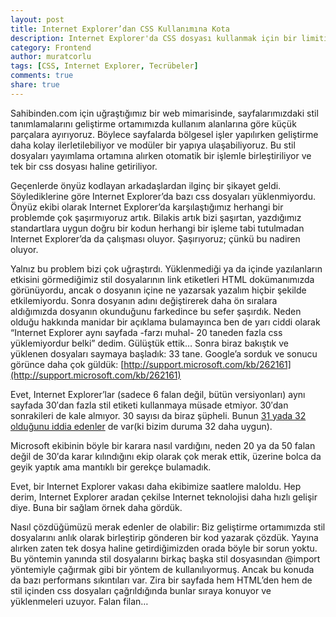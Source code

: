 ```yaml
---
layout: post
title: Internet Explorer’dan CSS Kullanımına Kota
description: Internet Explorer'da CSS dosyası kullanmak için bir limitimiz olduğunu öğrenmenin acı tecrübesi
category: Frontend
author: muratcorlu
tags: [CSS, Internet Explorer, Tecrübeler]
comments: true
share: true
---
```


Sahibinden.com için uğraştığımız bir web mimarisinde, sayfalarımızdaki stil tanımlamalarını geliştirme ortamımızda kullanım alanlarına göre küçük parçalara ayırıyoruz. Böylece sayfalarda bölgesel işler yapılırken geliştirme daha kolay ilerletilebiliyor ve modüler bir yapıya ulaşabiliyoruz. Bu stil dosyaları yayımlama ortamına alırken otomatik bir işlemle birleştiriliyor ve tek bir css dosyası haline getiriliyor.

Geçenlerde önyüz kodlayan arkadaşlardan ilginç bir şikayet geldi. Söylediklerine göre Internet Explorer’da bazı css dosyaları yüklenmiyordu. Önyüz ekibi olarak Internet Explorer’da karşılaştığımız herhangi bir problemde çok şaşırmıyoruz artık. Bilakis artık bizi şaşırtan, yazdığımız standartlara uygun doğru bir kodun herhangi bir işleme tabi tutulmadan Internet Explorer’da da çalışması oluyor. Şaşırıyoruz; çünkü bu nadiren oluyor.

Yalnız bu problem bizi çok uğraştırdı. Yüklenmediği ya da içinde yazılanların etkisini görmediğimiz stil dosyalarının link etiketleri HTML dokümanımızda görünüyordu, ancak o dosyanın içine ne yazarsak yazalım hiçbir şekilde etkilemiyordu. Sonra dosyanın adını değiştirerek daha ön sıralara aldığımızda dosyanın okunduğunu farkedince bu sefer şaşırdık. Neden olduğu hakkında manidar bir açıklama bulamayınca ben de yarı ciddi olarak “Internet Explorer aynı sayfada -farzı muhal- 20 taneden fazla css yüklemiyordur belki” dedim. Gülüştük ettik… Sonra biraz bakıştık ve yüklenen dosyaları saymaya başladık: 33 tane. Google’a sorduk ve sonucu görünce daha çok güldük: [http://support.microsoft.com/kb/262161](http://support.microsoft.com/kb/262161)

Evet, Internet Explorer’lar (sadece 6 falan değil, bütün versiyonları) aynı sayfada 30′dan fazla stil etiketi kullanmaya müsade etmiyor. 30′dan sonrakileri de kale almıyor. 30 sayısı da biraz şüpheli. Bunun [31 yada 32 olduğunu iddia edenler](http://social.msdn.microsoft.com/Forums/en-US/iewebdevelopment/thread/ad1b6e88-bbfa-4cc4-9e95-3889b82a7c1d) de var(ki bizim duruma 32 daha uygun).

Microsoft ekibinin böyle bir karara nasıl vardığını, neden 20 ya da 50 falan değil de 30′da karar kılındığını ekip olarak çok merak ettik, üzerine bolca da geyik yaptık ama mantıklı bir gerekçe bulamadık.

Evet, bir Internet Explorer vakası daha ekibimize saatlere maloldu. Hep derim, Internet Explorer aradan çekilse Internet teknolojisi daha hızlı gelişir diye. Buna bir sağlam örnek daha gördük.

Nasıl çözdüğümüzü merak edenler de olabilir: Biz geliştirme ortamımızda stil dosyalarını anlık olarak birleştirip gönderen bir kod yazarak çözdük. Yayına alırken zaten tek dosya haline getirdiğimizden orada böyle bir sorun yoktu. Bu yöntemin yanında stil dosyalarını birkaç başka stil dosyasından @import yöntemiyle çağırmak gibi bir yöntem de kullanılıyormuş. Ancak bu konuda da bazı performans sıkıntıları var. Zira bir sayfada hem HTML’den hem de stil içinden css dosyaları çağrıldığında bunlar sıraya konuyor ve yüklenmeleri uzuyor. Falan filan…
